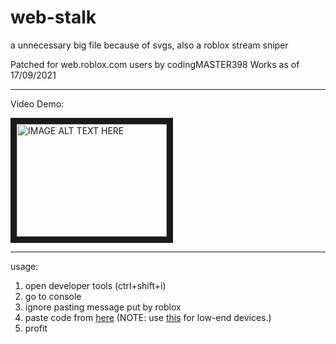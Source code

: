 # web-stalk
 a unnecessary big file because of svgs, also a roblox stream sniper
 
 Patched for web.roblox.com users by codingMASTER398
 Works as of 17/09/2021

 ___

 Video Demo:
 
 <a href="http://www.youtube.com/watch?feature=player_embedded&v=Yxm64rZZ8vU
" target="_blank"><img src="http://img.youtube.com/vi/Yxm64rZZ8vU/0.jpg" 
alt="IMAGE ALT TEXT HERE" width="240" height="180" border="10" /></a>

 ___
 usage:

1. open developer tools (ctrl+shift+i)
2. go to console
3. ignore pasting message put by roblox
4. paste code from [here](https://raw.githubusercontent.com/lolwhenlifegivesyoulemons/web-stalk/master/web%20stalk.js) (NOTE: use [this](https://raw.githubusercontent.com/lolwhenlifegivesyoulemons/web-stalk/master/web%20stalk-svgStrip.js) for low-end devices.)
5. profit
